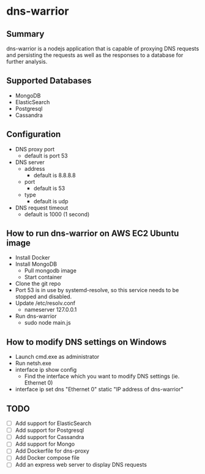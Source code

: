 # dns-warrior

## Summary
dns-warrior is a nodejs application that is capable of proxying DNS requests and persisting the requests as well as the responses to a database for further analysis.

## Supported Databases
- MongoDB
- ElasticSearch
- Postgresql
- Cassandra

## Configuration
- DNS proxy port
  - default is port 53
- DNS server
  - address
    - default is 8.8.8.8
  - port
    - default is 53
  - type
    - default is udp
- DNS request timeout
  - default is 1000 (1 second)

## How to run dns-warrior on AWS EC2 Ubuntu image
- Install Docker
- Install MongoDB
  - Pull mongodb image
  - Start container
- Clone the git repo
- Port 53 is in use by systemd-resolve, so this service needs to be stopped and disabled.
- Update /etc/resolv.conf
  - nameserver 127.0.0.1
- Run dns-warrior
  - sudo node main.js

## How to modify DNS settings on Windows
- Launch cmd.exe as administrator
- Run netsh.exe
- interface ip show config
  - Find the interface which you want to modify DNS settings (ie. Ethernet 0)
- interface ip set dns "Ethernet 0" static "IP address of dns-warrior"

## TODO
- [ ] Add support for ElasticSearch
- [ ] Add support for Postgresql
- [ ] Add support for Cassandra
- [ ] Add support for Mongo
- [ ] Add Dockerfile for dns-proxy
- [ ] Add Docker compose file
- [ ] Add an express web server to display DNS requests
